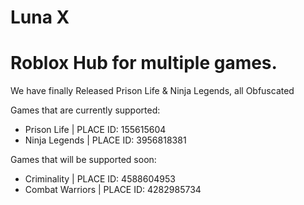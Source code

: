 # Luna X
# Roblox Hub for multiple games.
We have finally Released Prison Life & Ninja Legends, all Obfuscated

Games that are currently supported:
- Prison Life | PLACE ID: 155615604
- Ninja Legends | PLACE ID: 3956818381

Games that will be supported soon:

- Criminality | PLACE ID: 4588604953
- Combat Warriors | PLACE ID: 4282985734
